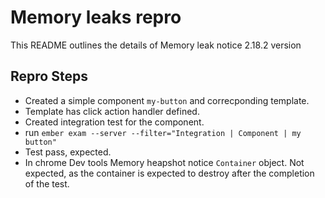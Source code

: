 # Memory leaks repro

This README outlines the details of Memory leak notice 2.18.2 version

## Repro Steps
* Created a simple component `my-button` and correcponding template.
* Template has click action handler defined.  
* Created integration test for the component.
* run `ember exam --server --filter="Integration | Component | my button"`
* Test pass, expected.
* In chrome Dev tools Memory heapshot notice `Container` object. 
  Not expected, as the container is expected to destroy after the completion of the test.
